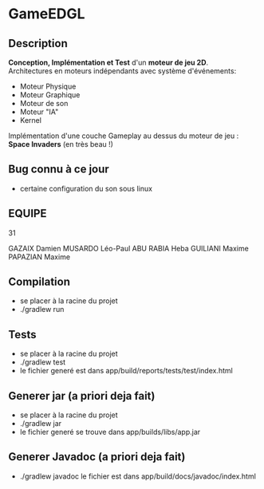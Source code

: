 # GameEDGL

## Description

**Conception, Implémentation et Test** d'un **moteur de jeu 2D**. \
Architectures en moteurs indépendants avec système d'événements: 
- Moteur Physique
- Moteur Graphique
- Moteur de son
- Moteur "IA"
- Kernel

Implémentation d'une couche Gameplay au dessus du moteur de jeu : **Space Invaders** (en très beau !)


## Bug connu à ce jour
- certaine configuration du son sous linux 

## EQUIPE

31

GAZAIX Damien
MUSARDO Léo-Paul
ABU RABIA Heba
GUILIANI Maxime
PAPAZIAN Maxime

## Compilation

- se placer à la racine du projet
- ./gradlew run

## Tests

- se placer à la racine du projet
- ./gradlew test
- le fichier generé est dans app/build/reports/tests/test/index.html



## Generer jar (a priori deja fait)

- se placer à la racine du projet
- ./gradlew jar
- le fichier generé se trouve dans app/builds/libs/app.jar


## Generer Javadoc (a priori deja fait)

- ./gradlew javadoc
le fichier est dans app/build/docs/javadoc/index.html
